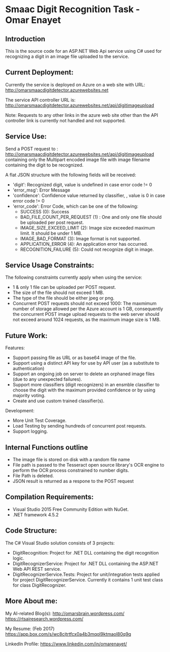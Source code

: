 Smaac Digit Recognition Task - Omar Enayet
============================================

Introduction
------------

This is the source code for an ASP.NET Web Api service using C# used for recognizing a digit in an image file uploaded to the service.

Current Deployment:
-------------------

Currently the service is deployed on Azure on a web site with URL: 
http://omarsmaacdigitdetector.azurewebsites.net

The service API controller URL is:
http://omarsmaacdigitdetector.azurewebsites.net/api/digitimageupload

Note: Requests to any other links in the azure web site other than the API controller link is currently not handled and not supported.

Service Use:
-------------

Send a POST request to :
http://omarsmaacdigitdetector.azurewebsites.net/api/digitimageupload containing only the Multipart encoded image file with image filename containing the digit to be recognized.

A flat JSON structure with the following fields will be received:

* 'digit': Recognized digit, value is undefined in case error code != 0
* 'error_msg': Error Message
* 'confidence': Confidence value returned by classifier, , value is 0 in case error code != 0
* 'error_code': Error Code, which can be one of the following:
	* SUCCESS (0): Success
	* BAD_FILE_COUNT_PER_REQUEST (1) : One and only one file should be uploaded per post request.
	* IMAGE_SIZE_EXCEED_LIMIT (2): Image size exceeded maximum limit. It should be under 1 MB.
	* IMAGE_BAD_FORMAT (3): Image format is not supported.
	* APPLICATION_ERROR (4): An application error has occurred.
	* RECOGNITION_FAILURE (5): Could not recognize digit in image.


Service Usage Constraints:
--------------------------

The following constraints currently apply when using the service:

* 1 & only 1 file can be uploaded per POST request.
* The size of the file should not exceed 1 MB.
* The type of the file should be either jpeg or png.
* Concurrent POST requests should not exceed 1000: The maxmimum number of storage allowed per the Azure account is 1 GB, consequently the concurrent POST image upload requests to the web server should not exceed around 1024 requests, as the maximum image size is 1 MB.

Future Work:
-------------

Features:
* Support passing file as URL or as base64 image of the file.
* Support using a distinct API key for use by API user (as a substitute to authentication)
* Support an ongoing job on server to delete an orphaned image files (due to any unexpected failures).
* Support more classifiers (digit recognizers) in an ensmble classifier to choose the digit with the maximum provided confidence or by using majority voting.
* Create and use custom trained classifier(s).

Development:
* More Unit Test Coverage.
* Load Testing by sending hundreds of concurrent post requests.
* Support logging.

Internal Functions outline
--------------------------

- The image file is stored on disk with a random file name
- File path is passed to the Tesseract open source library's OCR engine to perform the OCR process constrained to number digits.
- File Path is deleted.
- JSON result is returned as a respone to the POST request

Compilation Requirements:
---------------------------

- Visual Studio 2015 Free Community Edition with NuGet.
- .NET framework 4.5.2

Code Structure:
------------------

The C# Visual Studio solution consists of 3 projects:

* DigitRecognition: Project for .NET DLL containing the digit recognition logic.
* DigitRecognizerService: Project for .NET DLL containing the ASP.NET Web API REST service.
* DigitRecognizerService.Tests: Project for unit/integration tests applied for project DigitRecognizerService. Currently it contains 1 unit test class for class DigitRecognizer.

More About me:
-----------------

My AI-related Blog(s):
http://omarsbrain.wordpress.com/
https://rtsairesearch.wordpress.com/

My Resume: (Feb 2017)
https://app.box.com/s/wc8cjtrtfcx0a4b3mqol9ktmaol80q9q

LinkedIn Profile:
https://www.linkedin.com/in/omarenayet/



